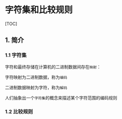 # 字符集和比较规则

[TOC]



## 1. 简介

### 1.1 字符集

字符和最终存储在计算机的二进制数据间存在`映射`：

字符映射为二进制数据，称为`编码`

二进制数据映射为字符，称为`解码`

人们抽象出一个`字符集`的概念来描述某个字符范围的编码规则



### 1.2 比较规则















